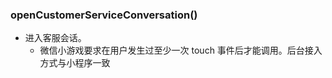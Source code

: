 ### **openCustomerServiceConversation()**
- 进入客服会话。
	- 微信小游戏要求在用户发生过至少一次 touch 事件后才能调用。后台接入方式与小程序一致
